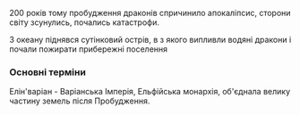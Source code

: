200 років тому пробудження драконів спричинило апокаліпсис, сторони світу зсунулись, почались катастрофи.

З океану піднявся сутінковий острів, в з якого випливли водяні дракони і почали пожирати прибережні поселення

### Основні терміни
Елін'варіан - Варіанська Імперія, Ельфійська монархія, об'єднала велику частину земель після Пробудження.